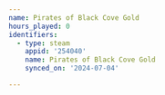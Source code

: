 ```yaml
---
name: Pirates of Black Cove Gold
hours_played: 0
identifiers:
  - type: steam
    appid: '254040'
    name: Pirates of Black Cove Gold
    synced_on: '2024-07-04'

---
```

